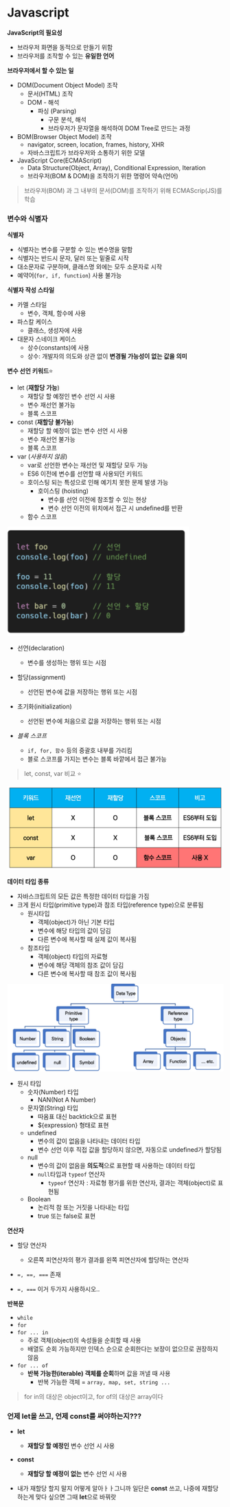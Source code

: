 # Javascript



**JavaScript의 필요성**

* 브라우저 화면을 동적으로 만들기 위함
* 브라우저를 조작할 수 있는 **유일한 언어**

**브라우저에서 할 수 있는 일**

* DOM(Document Object Model) 조작
  * 문서(HTML) 조작
  * DOM - 해석
    * 파싱 (Parsing)
      * 구문 분석, 해석
      * 브라우저가 문자열을 해석하여 DOM Tree로 만드는 과정
* BOM(Browser Object Model) 조작
  * navigator, screen, location, frames, history, XHR
  * 자바스크립트가 브라우저와 소통하기 위한 모델
* JavaScript Core(ECMAScript)
  * Data Structure(Object, Array), Conditional Expression, Iteration
  * 브라우저(BOM & DOM)을 조작하기 위한 명령어 약속(언어)



> 브라우저(BOM) 과 그 내부의 문서(DOM)를 조작하기 위해 ECMAScrip(JS)를 학습



### 변수와 식별자

**식별자**

* 식별자는 변수를 구분할 수 있는 변수명을 말함
* 식별자는 반드시 문자, 달러 또는 밑줄로 시작
* 대소문자로 구분하며, 클래스명 외에는 모두 소문자로 시작
* 예약어(`for, if, function`) 사용 불가능

**식별자 작성 스타일**

* 카멜 스타일
  * 변수, 객체, 함수에 사용
* 파스칼 케이스
  * 클래스, 생성자에 사용
* 대문자 스네이크 케이스
  * 상수(constants)에 사용
  * 상수: 개발자의 의도와 상관 없이 **변경될 가능성이 없는 값을 의미**

**변수 선언 키워드**:star:

* let (**재할당 가능**)
  * 재할당 할 예정인 변수 선언 시 사용
  * 변수 재선언 불가능
  * 블록 스코프
* const (**재할당 불가능**)
  * 재할당 할 예정이 없는 변수 선언 시 사용
  * 변수 재선언 불가능
  * 블록 스코프
* var (*사용하지 않음*)
  * var로 선언한 변수는 재선언 및 재할당 모두 가능
  * ES6 이전에 변수를 선언할 때 사용되던 키워드
  * 호이스팅 되는 특성으로 인해 예기치 못한 문제 발생 가능
    * 호이스팅 (hoisting)
      * 변수를 선언 이전에 참조할 수 있는 현상
      * 변수 선언 이전의 위치에서 접근 시 undefined를 반환
  * 함수 스코프

![image-20220425165129026](javascript_day1.assets/image-20220425165129026.png)

* 선언(declaration)
  * 변수를 생성하는 행위 또는 시점
* 할당(assignment)
  * 선언된 변수에 값을 저장하는 행위 또는 시점
* 초기화(initialization)
  * 선언된 변수에 처음으로 값을 저장하는 행위 또는 시점

* *블록 스코프*
  * `if, for, 함수` 등의 중괄호 내부를 가리킴
  * 블로 스코프를 가지는 변수는 블록 바깥에서 접근 불가능



> let, const, var 비교 :star:

![image-20220425165442136](javascript_day1.assets/image-20220425165442136.png)



**데이터 타입 종류**

* 자바스크립트의 모든 값은 특정한 데이터 타입을 가짐
* 크게 원시 타입(primitive type)과 참조 타입(reference type)으로 분류됨
  * 원시타입
    * 객체(object)가 아닌 기본 타입
    * 변수에 해당 타입의 값이 담김
    * 다른 변수에 복사할 때 실제 값이 복사됨
  * 참조타입
    * 객체(object) 타입의 자료형
    * 변수에 해당 객체의 참조 값이 담김
    * 다른 변수에 복사할 때 참조 값이 복사됨

![image-20220425202502428](javascript_day1.assets/image-20220425202502428.png)



* 원시 타입
  * 숫자(Number) 타입
    * NAN(Not A Number) 
  * 문자열(String) 타입
    * 따옴표 대신 backtick으로 표현
    * ${expression} 형태로 표현
  * undefined
    * 변수의 값이 없음을 나타내는 데이터 타입
    * 변수 선언 이후 직접 값을 할당하지 않으면, 자동으로 undefined가 할당됨
  * null
    * 변수의 값이 없음을 **의도적**으로 표현할 때 사용하는 데이터 타입
    * `null`타입과 `typeof` 연산자
      * `typeof` 연산자 : 자료형 평가를 위한 연산자, 결과는 객체(object)로 표현됨
  * Boolean
    * 논리적 참 또는 거짓을 나타내는 타입
    * true 또는 false로 표현

**연산자**

* 할당 연산자
  * 오른쪽 피연산자의 평가 결과를 왼쪽 피연산자에 할당하는 연산자

* `=, ==, ===` 존재
* `=, ===` 이거 두가지 사용하시오..

**반복문**

* `while`
* `for`
* `for ... in`
  * 주로 객체(object)의 속성들을 순회할 때 사용
  * 배열도 순회 가능하지만 인덱스 순으로 순회한다는 보장이 없으므로 권장하지 않음
* `for ... of`
  * **반복 가능한(iterable) 객체를 순회**하며 값을 꺼낼 때 사용
    * 반복 가능한 객체 = `array, map, set, string ...`

> for in의 대상은 object이고, for of의 대상은 array이다



### 언제 let을 쓰고, 언제 const를 써야하는지???

* **let**
  * **재할당 할 예정인** 변수 선언 시 사용
* **const**
  * **재할당 할 예정이 없는** 변수 선언 시 사용

* 내가 재할당 할지 말지 어떻게 알아ㅏㅏ그니까 일단은 **const** 쓰고, 나중에 재할당 하는게 맞다 싶으면 그때 **let**으로 바꿔랏